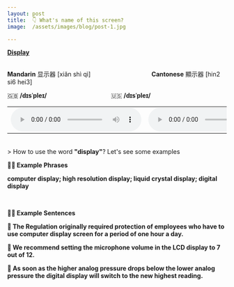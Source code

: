 ```yaml
---
layout: post
title:  👇 What's name of this screen?
image:  /assets/images/blog/post-1.jpg

---
```

**<B>[Display](https://dictionary.cambridge.org/dictionary/english-chinese-traditional/display)</B>**

<br>
<B>Mandarin</B> 显示器 [xiǎn shì qì]&emsp;&emsp;&emsp;&emsp;&emsp;&emsp;&emsp;&emsp;&emsp;&emsp;<B>Cantonese</B> 顯示器 [hin2 si6 hei3]
<br>

🇬🇧 <B>/dɪsˈpleɪ/</B>  &emsp;&emsp;&emsp;&emsp;&emsp;&emsp;&emsp;&emsp;&emsp;&emsp; 🇺🇸 <B>/dɪsˈpleɪ/</B>
<table><tr>
<td><audio controls="controls">
  <source src="/assets/audio/display-gb.mp3" type="audio/mpeg">
<embed height="100" width="100" src="/i/song.mp3" />
</audio></td>
<td><audio controls="controls">
  <source src="/assets/audio/display-us.mp3" type="audio/mpeg">
<embed height="100" width="100" src="/i/song.mp3" />
</audio></td>
</tr></table>

<br>
> How to use the word <B>"display"</B>? Let's see some examples

<B> ✌🏻 Example Phrases </B>

**computer <B>display</B>; high resolution <B>display</B>; liquid crystal <B>display</B>; digital <B>display</B>**

<br>

<B> ✌🏻 Example Sentences </B>

**📍 The Regulation originally required protection of employees who have to use computer <B>display</B> screen for a period of one hour a day.** <br>

**📍 We recommend setting the microphone volume in the LCD <B>display</B> to 7 out of 12.**<br>

**📍 As soon as the higher analog pressure drops below the lower analog pressure the digital <B>display</B> will switch to the new highest reading.** <br>